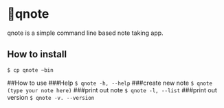 # 📝qnote 
qnote is a simple command line based note taking app. 


## How to install
```$ cp qnote ~bin```

##How to use
###Help
```$ qnote -h, --help```
###create new note
```$ qnote (type your note here)```
###print out note
```$ qnote -l, --list```
###print out version
```$ qnote -v. --version```
